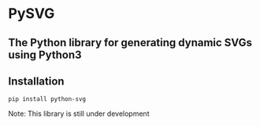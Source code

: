 # PySVG
## The Python library for generating dynamic SVGs using Python3

## Installation
```
pip install python-svg
```

Note:
    This library is still under development
